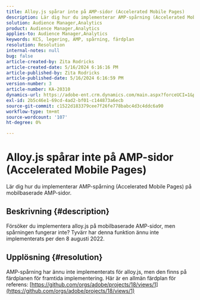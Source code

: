 ```yaml
---
title: Alloy.js spårar inte på AMP-sidor (Accelerated Mobile Pages)
description: Lär dig hur du implementerar AMP-spårning (Accelerated Mobile Pages) på mobilbaserade AMP-sidor.
solution: Audience Manager,Analytics
product: Audience Manager,Analytics
applies-to: Audience Manager,Analytics
keywords: KCS, legering, AMP, spårning, färdplan
resolution: Resolution
internal-notes: null
bug: false
article-created-by: Zita Rodricks
article-created-date: 5/16/2024 6:16:16 PM
article-published-by: Zita Rodricks
article-published-date: 5/16/2024 6:16:59 PM
version-number: 3
article-number: KA-20310
dynamics-url: https://adobe-ent.crm.dynamics.com/main.aspx?forceUCI=1&pagetype=entityrecord&etn=knowledgearticle&id=79dd435e-b013-ef11-9f89-6045bd0298d4
exl-id: 2b5c46e1-69cd-4ad2-bf01-c144873a6ecb
source-git-commit: c1522d183379cee7f26fe778babc4d3c4ddc6a90
workflow-type: tm+mt
source-wordcount: '107'
ht-degree: 0%

---
```


# Alloy.js spårar inte på AMP-sidor (Accelerated Mobile Pages)


Lär dig hur du implementerar AMP-spårning (Accelerated Mobile Pages) på mobilbaserade AMP-sidor.

## Beskrivning {#description}


Försöker du implementera alloy.js på mobilbaserade AMP-sidor, men spårningen fungerar inte? Tyvärr har denna funktion ännu inte implementerats per den 8 augusti 2022.


## Upplösning {#resolution}


AMP-spårning har ännu inte implementerats för alloy.js, men den finns på färdplanen för framtida implementering. Här är en allmän färdplan för referens: [https://github.com/orgs/adobe/projects/18/views/1](https://github.com/orgs/adobe/projects/18/views/1)

